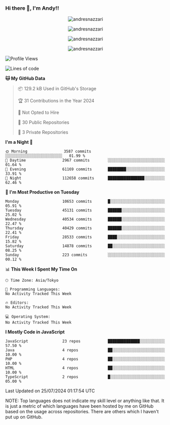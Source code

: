 ### Hi there 👋, I'm Andy!!

<p align="center" >
  <img src="https://github-profile-trophy.vercel.app/?username=AndresNazzari&theme=dracula&column=-1" alt="andresnazzari"/>
</p>

<p align="center">
  <img  src="https://github-readme-stats.vercel.app/api?username=AndresNazzari&count_private=true&show_icons=true&theme=dracula" alt="andresnazzari"/>
</p>
<p align="center">
  <img  src="https://github-readme-stats.vercel.app/api/top-langs/?username=AndresNazzari&layout=compact" alt="andresnazzari"/>
</p>
<p align="center" >
  <img src="https://github-readme-stats.vercel.app/api/wakatime?username=AndresNazzari" alt="andresnazzari"/>
</p>

<!--START_SECTION:waka-->
![Profile Views](http://img.shields.io/badge/Profile%20Views-1-blue)

![Lines of code](https://img.shields.io/badge/From%20Hello%20World%20I%27ve%20Written-38.5%20million%20lines%20of%20code-blue)

**🐱 My GitHub Data** 

> 📦 129.2 kB Used in GitHub's Storage 
 > 
> 🏆 31 Contributions in the Year 2024
 > 
> 🚫 Not Opted to Hire
 > 
> 📜 30 Public Repositories 
 > 
> 🔑 3 Private Repositories 
 > 
**I'm a Night 🦉** 

```text
🌞 Morning                3587 commits        ░░░░░░░░░░░░░░░░░░░░░░░░░   01.99 % 
🌆 Daytime                2967 commits        ░░░░░░░░░░░░░░░░░░░░░░░░░   01.64 % 
🌃 Evening                61169 commits       ████████░░░░░░░░░░░░░░░░░   33.91 % 
🌙 Night                  112658 commits      ████████████████░░░░░░░░░   62.46 % 
```
📅 **I'm Most Productive on Tuesday** 

```text
Monday                   10653 commits       █░░░░░░░░░░░░░░░░░░░░░░░░   05.91 % 
Tuesday                  45131 commits       ██████░░░░░░░░░░░░░░░░░░░   25.02 % 
Wednesday                40534 commits       ██████░░░░░░░░░░░░░░░░░░░   22.47 % 
Thursday                 40429 commits       ██████░░░░░░░░░░░░░░░░░░░   22.41 % 
Friday                   28533 commits       ████░░░░░░░░░░░░░░░░░░░░░   15.82 % 
Saturday                 14878 commits       ██░░░░░░░░░░░░░░░░░░░░░░░   08.25 % 
Sunday                   223 commits         ░░░░░░░░░░░░░░░░░░░░░░░░░   00.12 % 
```


📊 **This Week I Spent My Time On** 

```text
🕑︎ Time Zone: Asia/Tokyo

💬 Programming Languages: 
No Activity Tracked This Week

🔥 Editors: 
No Activity Tracked This Week

💻 Operating System: 
No Activity Tracked This Week
```

**I Mostly Code in JavaScript** 

```text
JavaScript               23 repos            ██████████████░░░░░░░░░░░   57.50 % 
Java                     4 repos             ██░░░░░░░░░░░░░░░░░░░░░░░   10.00 % 
PHP                      4 repos             ██░░░░░░░░░░░░░░░░░░░░░░░   10.00 % 
HTML                     4 repos             ██░░░░░░░░░░░░░░░░░░░░░░░   10.00 % 
TypeScript               2 repos             █░░░░░░░░░░░░░░░░░░░░░░░░   05.00 % 
```




 Last Updated on 25/07/2024 01:17:54 UTC
<!--END_SECTION:waka-->

NOTE: Top languages does not indicate my skill level or anything like that. It is just a metric of which languages have been hosted by me on GitHub based on the usage across repositories. There are others which I haven't put up on GitHub.

<!-- Here are some ideas to get you started:

-   🔭 I’m currently working on ...
-   🌱 I’m currently learning ...
-   👯 I’m looking to collaborate on ...
-   🤔 I’m looking for help with ...
-   💬 Ask me about ...
-   📫 How to reach me: ...
-   😄 Pronouns: ...
-   ⚡ Fun fact: ... -->
